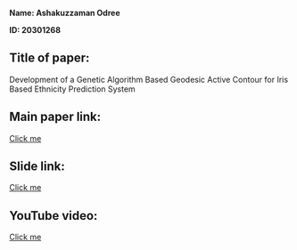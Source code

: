 
**Name: Ashakuzzaman Odree** 

**ID: 20301268**


## Title of paper:
Development of a Genetic Algorithm Based Geodesic Active Contour for Iris Based Ethnicity Prediction System   

## Main paper link: 
<a href="http://eprint.subtopublish.com/id/eprint/3030/"> Click me</a>

## Slide link: 
<a href="https://www.canva.com/design/DAFyk_ixzS8/BgN-M-JHvC3vjUWLEFCS_w/view?utm_content=DAFyk_ixzS8&utm_campaign=designshare&utm_medium=link&utm_source=editor">Click me</a>

## YouTube video: 

<a href="https://www.youtube.com/watch?v=5TIQC00RS6k">Click me</a>




